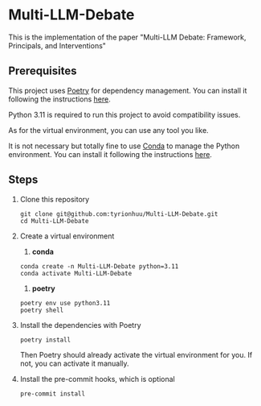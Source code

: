 # Multi-LLM-Debate

This is the implementation of the paper "Multi-LLM Debate: Framework, Principals, and Interventions"

## Prerequisites

This project uses [Poetry](https://python-poetry.org/) for dependency management. You can install it following the instructions [here](https://python-poetry.org/docs/#installation).

Python 3.11 is required to run this project to avoid compatibility issues.

As for the virtual environment, you can use any tool you like.

It is not necessary but totally fine to use [Conda](https://docs.conda.io/en/latest/) to manage the Python environment. You can install it following the instructions [here](https://docs.conda.io/en/latest/miniconda.html).

## Steps

1. Clone this repository

    ``` shell
    git clone git@github.com:tyrionhuu/Multi-LLM-Debate.git
    cd Multi-LLM-Debate
    ```

2. Create a virtual environment

   1. **conda**

    ``` shell
    conda create -n Multi-LLM-Debate python=3.11
    conda activate Multi-LLM-Debate
    ```

   1. **poetry**

    ``` shell
    poetry env use python3.11
    poetry shell
    ```

3. Install the dependencies with Poetry

    ``` shell
    poetry install
    ```

    Then Poetry should already activate the virtual environment for you. If not, you can activate it manually.

4. Install the pre-commit hooks, which is optional

    ``` shell
    pre-commit install
    ```
